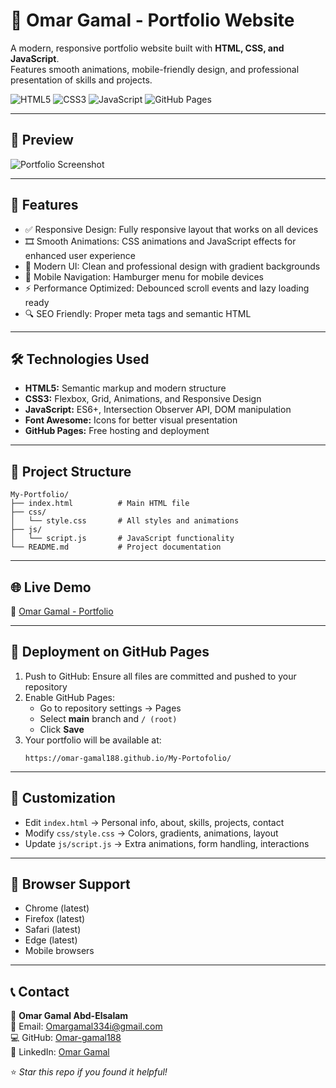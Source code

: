# 🌟 Omar Gamal - Portfolio Website  

A modern, responsive portfolio website built with **HTML, CSS, and JavaScript**.  
Features smooth animations, mobile-friendly design, and professional presentation of skills and projects.  

![HTML5](https://img.shields.io/badge/HTML5-orange?logo=html5&logoColor=white)
![CSS3](https://img.shields.io/badge/CSS3-blue?logo=css3&logoColor=white)
![JavaScript](https://img.shields.io/badge/JavaScript-yellow?logo=javascript&logoColor=black)
![GitHub Pages](https://img.shields.io/badge/Deploy-GitHub%20Pages-black?logo=github)

---

## 📸 Preview
![Portfolio Screenshot](./preview.png)

---

## 🚀 Features
- ✅ Responsive Design: Fully responsive layout that works on all devices  
- 🎞️ Smooth Animations: CSS animations and JavaScript effects for enhanced user experience  
- 🎨 Modern UI: Clean and professional design with gradient backgrounds  
- 📱 Mobile Navigation: Hamburger menu for mobile devices  
- ⚡ Performance Optimized: Debounced scroll events and lazy loading ready  
- 🔍 SEO Friendly: Proper meta tags and semantic HTML  

---

## 🛠️ Technologies Used
- **HTML5:** Semantic markup and modern structure  
- **CSS3:** Flexbox, Grid, Animations, and Responsive Design  
- **JavaScript:** ES6+, Intersection Observer API, DOM manipulation  
- **Font Awesome:** Icons for better visual presentation  
- **GitHub Pages:** Free hosting and deployment  

---

## 📁 Project Structure
```
My-Portfolio/
├── index.html          # Main HTML file
├── css/
│   └── style.css       # All styles and animations
├── js/
│   └── script.js       # JavaScript functionality
└── README.md           # Project documentation
```

---

## 🌐 Live Demo
🔗 [Omar Gamal - Portfolio](https://omar-gamal188.github.io/My-Portofolio/)  

---

## 🚀 Deployment on GitHub Pages
1. Push to GitHub: Ensure all files are committed and pushed to your repository  
2. Enable GitHub Pages:  
   - Go to repository settings → Pages  
   - Select **main** branch and `/ (root)`  
   - Click **Save**  
3. Your portfolio will be available at:  
   ```
   https://omar-gamal188.github.io/My-Portofolio/
   ```

---

## 🎨 Customization
- Edit `index.html` → Personal info, about, skills, projects, contact  
- Modify `css/style.css` → Colors, gradients, animations, layout  
- Update `js/script.js` → Extra animations, form handling, interactions  

---

## 📱 Browser Support
- Chrome (latest)  
- Firefox (latest)  
- Safari (latest)  
- Edge (latest)  
- Mobile browsers  

---

## 📞 Contact
👤 **Omar Gamal Abd-Elsalam**  
📧 Email: [Omargamal334i@gmail.com](mailto:Omargamal334i@gmail.com)  
💻 GitHub: [Omar-gamal188](https://github.com/Omar-gamal188)  
🔗 LinkedIn: [Omar Gamal](https://linkedin.com/in/omar-gamal)  

⭐ *Star this repo if you found it helpful!*  
